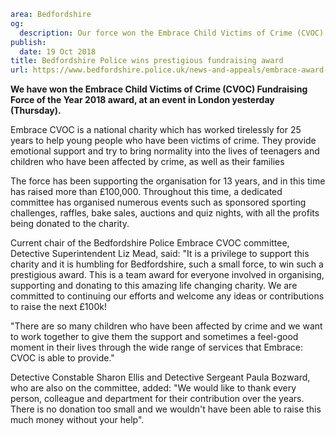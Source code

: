 ```yaml
area: Bedfordshire
og:
  description: Our force won the Embrace Child Victims of Crime (CVOC) Fundraising Force of the Year 2018 award, at an event in London yesterday.
publish:
  date: 19 Oct 2018
title: Bedfordshire Police wins prestigious fundraising award
url: https://www.bedfordshire.police.uk/news-and-appeals/embrace-award-oct18
```

**We have won the Embrace Child Victims of Crime (CVOC) Fundraising Force of the Year 2018 award, at an event in London yesterday (Thursday).**

Embrace CVOC is a national charity which has worked tirelessly for 25 years to help young people who have been victims of crime. They provide emotional support and try to bring normality into the lives of teenagers and children who have been affected by crime, as well as their families

The force has been supporting the organisation for 13 years, and in this time has raised more than £100,000. Throughout this time, a dedicated committee has organised numerous events such as sponsored sporting challenges, raffles, bake sales, auctions and quiz nights, with all the profits being donated to the charity.

Current chair of the Bedfordshire Police Embrace CVOC committee, Detective Superintendent Liz Mead, said: "It is a privilege to support this charity and it is humbling for Bedfordshire, such a small force, to win such a prestigious award. This is a team award for everyone involved in organising, supporting and donating to this amazing life changing charity. We are committed to continuing our efforts and welcome any ideas or contributions to raise the next £100k!

"There are so many children who have been affected by crime and we want to work together to give them the support and sometimes a feel-good moment in their lives through the wide range of services that Embrace: CVOC is able to provide."

Detective Constable Sharon Ellis and Detective Sergeant Paula Bozward, who are also on the committee, added: "We would like to thank every person, colleague and department for their contribution over the years. There is no donation too small and we wouldn't have been able to raise this much money without your help".
